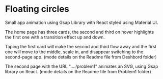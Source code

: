 # Floating circles

Small app animation using Gsap Library with React styled using Material UI.

The home page has three cards, the second and third on hover highlights
the first one with a transition effect up and down.

Taping the first card will make the second and third flow away and the first one will move to the middle, scale in, and disappear switching to the second-page app.
(mode details on the Readme file from Deshbord folder)

The second page with the URL "..../problem1" animates an SVG, using Gsap library on React.
(mode details on the Readme file from Problem1 folder)
